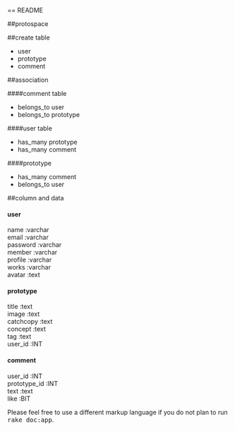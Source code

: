 == README

##protospace

##create table

* user
* prototype
* comment


##association

####comment table

* belongs_to  user  
* belongs_to  prototype  


####user table

* has_many prototype  
* has_many comment  


####prototype

* has_many comment  
* belongs_to user  



##column and data

#### user
  name        :varchar  
  email     :varchar  
  password    :varchar  
  member      :varchar  
  profile     :varchar  
  works     :varchar  
  avatar      :text  

#### prototype
  title     :text  
  image     :text  
  catchcopy   :text  
  concept     :text  
  tag       :text  
  user_id     :INT  

#### comment
  user_id     :INT  
  prototype_id  :INT  
  text      :text  
  like      :BIT  



Please feel free to use a different markup language if you do not plan to run
<tt>rake doc:app</tt>.
